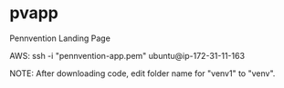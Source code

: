 # pvapp
Pennvention Landing Page

AWS: ssh -i "pennvention-app.pem" ubuntu@ip-172-31-11-163

NOTE: After downloading code, edit folder name for "venv1" to "venv".
